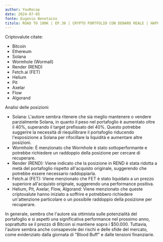 ```yaml
---
author: YouRecap
date: 2024-07-05
fonte: Eugenio Benetazzo
titolo: ROAD TO 100K | EP.30 | CRYPTO PORTFOLIO CON DENARO REALE | HAPPY BIRTHDAY & NEW ENTRY
---
```


Criptovalute citate:
- Bitcoin
- Ethereum
- Solana
- Wormhole (Wormall)
- Render (REND)
- Fetch.ai (FET)
- Helium
- Pit
- Axelar
- Flow
- Algorand

Analisi delle posizioni:
- Solana: L'autore sembra ritenere che sia meglio mantenere o vendere parzialmente Solana, in quanto il peso nel portafoglio è aumentato oltre il 40%, superando il target prefissato del 40%. Questo potrebbe suggerire la necessità di riequilibrare il portafoglio riducendo l'esposizione a Solana per rifocillare la liquidità e aumentare altre posizioni.
- Wormhole: È menzionato che Wormhole è stato sottoperformante e potrebbe richiedere un raddoppio della posizione per cercare di recuperare.
- Render (REND): Viene indicato che la posizione in REND è stata ridotta a metà del portafoglio rispetto all'acquisto originale, suggerendo che potrebbe essere necessario raddoppiarla.
- Fetch.ai (FET): Viene menzionato che FET è stato liquidato a un prezzo superiore all'acquisto originale, suggerendo una performance positiva.
- Helium, Pit, Axelar, Flow, Algorand: Viene menzionato che queste criptovalute hanno iniziato a soffrire e potrebbero richiedere un'attenzione particolare o un possibile raddoppio della posizione per recuperare.

In generale, sembra che l'autore sia ottimista sulle potenzialità del portafoglio e si aspetti una significativa performance nel prossimo anno, soprattutto se il prezzo di Bitcoin si mantiene sopra i $50.000. Tuttavia, l'autore sembra anche consapevole dei rischi e delle sfide del mercato, come evidenziato dalla giornata di "Blood Buff" e dalle tensioni finanziarie.
